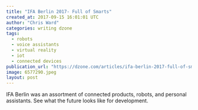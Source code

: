 ```yaml
---
title: "IFA Berlin 2017- Full of Smarts"
created_at: 2017-09-15 16:01:01 UTC
author: "Chris Ward"
categories: writing dzone
tags:
  - robots
  - voice assistants
  - virtual reality
  - iot
  - connected devices
publication_url: "https://dzone.com/articles/ifa-berlin-2017-full-of-smarts"
image: 6577290.jpeg
layout: post
---
```

IFA Berlin was an assortment of connected products, robots, and personal assistants. See what the future looks like for development.

